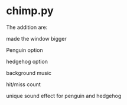 # chimp.py

The addition are:

made the window bigger

Penguin option

hedgehog option

background music

hit/miss count

unique sound effect for penguin and hedgehog
